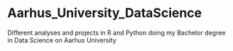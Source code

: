 # Aarhus_University_DataScience
Different analyses and projects in R and Python doing my Bachelor degree in Data Science on Aarhus University
